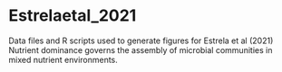 # Estrelaetal_2021
Data files and R scripts used to generate figures for Estrela et al (2021) Nutrient dominance governs the assembly of microbial communities in mixed nutrient environments.
